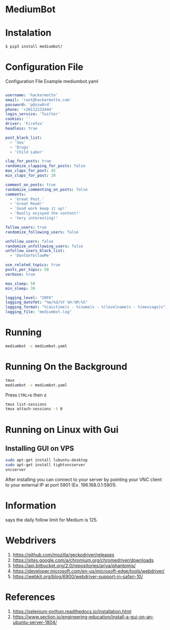 
# MediumBot

# Instalation
```sh
$ pip3 install mediumbot/
```

# Configuration File
Configuration File Example mediumbot.yaml

```yaml

username: 'hackermotto'
email: 'root@hackermotto.com'
password: 'p@ssw0rd'
phone: '+20112233444'
login_service: 'Twitter'
cookies: ''
driver: 'Firefox'
headless: true

post_black_list:
  - 'Sex'
  - 'Drugs'
  - 'Child Labor'

clap_for_posts: true
randomize_clapping_for_posts: false
max_claps_for_post: 45
min_claps_for_post: 20

comment_on_posts: true
randomize_commenting_on_posts: false
comments: 
  - 'Great Post.'
  - 'Great Read!'
  - 'Good work keep it up!'
  - 'Really enjoyed the content!'
  - 'Very interesting!'

follow_users: true
randomize_following_users: false

unfollow_users: false
randomize_unfollowing_users: false
unfollow_users_black_list: 
  - 'DontUnfollowMe'

use_related_topics: true
posts_per_topic: 50
verbose: true

max_sleep: 50
min_sleep: 30

logging_level: "INFO"
logging_datefmt: "%m/%d/%Y %H:%M:%S"
logging_format: "%(asctime)s - %(name)s - %(levelname)s - %(message)s"
logging_file: "mediumbot.log"

```

# Running
```sh
mediumbot -c mediumbot.yaml
```

# Running On the Background
```sh
tmux
mediumbot -c mediumbot.yaml
```

Press `CTRL+b` then `d`

```sh
tmux list-sessions
tmux attach-sessions -t 0

```

# Running on Linux with Gui

## Installing GUI on VPS

```sh
sudo apt-get install lubuntu-desktop
sudo apt-get install tightvncserver
vncserver
```

After installing you can connect to your server by pointing your VNC client to your external IP at port 5901 (Ex. 196.168.0.1:5901).

# Information

says the daily follow limit for Medium is 125.

# Webdrivers
1. https://github.com/mozilla/geckodriver/releases
2. https://sites.google.com/a/chromium.org/chromedriver/downloads
3. https://api.bitbucket.org/2.0/repositories/ariya/phantomjs/
4. https://developer.microsoft.com/en-us/microsoft-edge/tools/webdriver/
5. https://webkit.org/blog/6900/webdriver-support-in-safari-10/

# References
1. https://selenium-python.readthedocs.io/installation.html
2. https://www.section.io/engineering-education/install-a-gui-on-an-ubuntu-server-1804/